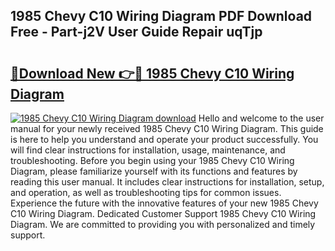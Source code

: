 ## 1985 Chevy C10 Wiring Diagram PDF Download Free - Part-j2V User Guide Repair uqTjp

# <h2><a href="http://dfhfhx.blite.top/?on=1985+Chevy+C10+Wiring+Diagram">🔗Download New 👉🔴 1985 Chevy C10 Wiring Diagram</a></h2>

[![1985 Chevy C10 Wiring Diagram download](https://i.imgur.com/lujVjoI.png)](http://dfhfhx.blite.top/?on=1985+Chevy+C10+Wiring+Diagram)
Hello and welcome to the user manual for your newly received 1985 Chevy C10 Wiring Diagram. This guide is here to help you understand and operate your product successfully. You will find clear instructions for installation, usage, maintenance, and troubleshooting. Before you begin using your 1985 Chevy C10 Wiring Diagram, please familiarize yourself with its functions and features by reading this user manual. It includes clear instructions for installation, setup, and operation, as well as troubleshooting tips for common issues. Experience the future with the innovative features of your new 1985 Chevy C10 Wiring Diagram. Dedicated Customer Support 1985 Chevy C10 Wiring Diagram. We are committed to providing you with personalized and timely support.
